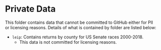 # Private Data

This folder contains data that cannot be committed to GitHub either for PII or licensing reasons.
Details of what is contained by folder are listed below:


- `leip`: Contains returns by county for US Senate races 2000-2018.
    - This data is not committed for licensing reasons.
